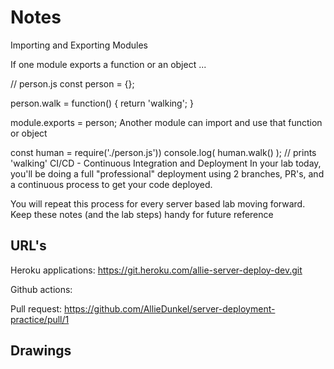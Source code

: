 # Notes

Importing and Exporting Modules

If one module exports a function or an object ...

// person.js
const person = {};

person.walk = function() {
  return 'walking';
}

module.exports = person;
Another module can import and use that function or object

const human = require('./person.js'))
console.log( human.walk() );  // prints 'walking'
CI/CD - Continuous Integration and Deployment
In your lab today, you'll be doing a full "professional" deployment using 2 branches, PR's, and a continuous process to get your code deployed.

You will repeat this process for every server based lab moving forward. Keep these notes (and the lab steps) handy for future reference

## URL's

Heroku applications: https://git.heroku.com/allie-server-deploy-dev.git 

Github actions:

Pull request: https://github.com/AllieDunkel/server-deployment-practice/pull/1 

## Drawings